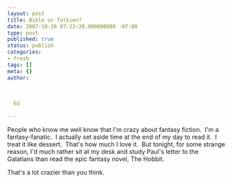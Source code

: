```yaml
---
layout: post
title: Bible or Tolkien?
date: 2007-10-26 07:23:20.000000000 -07:00
type: post
published: true
status: publish
categories:
- fresh
tags: []
meta: {}
author:
  
  
  
  Ed
  
---
```

<p>People who know me well know that I'm crazy about fantasy fiction.  I'm a fantasy-fanatic.  I actually set aside time at the end of my day to read it.  I treat it like dessert.  That's how much I love it.  But tonight, for some strange reason, I'd much rather sit at my desk and study Paul's letter to the Galatians than read the epic fantasy novel, The Hobbit.</p>
<p>That's a lot crazier than you think.</p>
